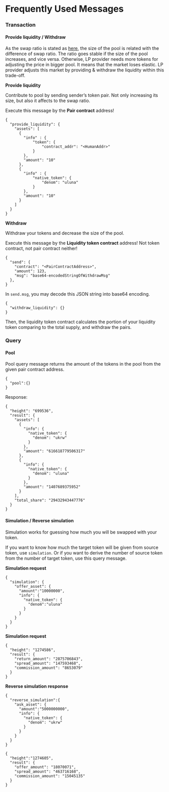 # Frequently Used Messages

### Transaction <a id="transaction"></a>

#### Provide liquidity / Withdraw <a id="provide-liquidity--withdraw"></a>

As the swap ratio is stated as [here](https://app.gitbook.com/@usama-zeeyou/s/loop/~/drafts/-MiV9TLqqmMLvhM7R-9J/mechanism), the size of the pool is related with the difference of swap ratio. The ratio goes stable if the size of the pool increases, and vice versa. Otherwise, LP provider needs more tokens for adjusting the price in bigger pool. It means that the market loses elastic. LP provider adjusts this market by providing & withdraw the liquidity within this trade-off.

 **Provide liquidity**

Contribute to pool by sending sender’s token pair. Not only increasing its size, but also it affects to the swap ratio.

Execute this message by the **Pair contract** address!

```text
{
  "provide_liquidity": {
    "assets": [
      {
        "info" : {
            "token": {
                "contract_addr": "<HumanAddr>"
            }
        },
        "amount": "10"
      },
      {
        "info" : {
            "native_token": {
                "denom": "uluna"
            }
        },
        "amount": "10"
      }
    ]
  }
}
```

**Withdraw**

Withdraw your tokens and decrease the size of the pool.

Execute this message by the **Liquidity token contract** address! Not token contract, not pair contract neither!

```text
{
  "send": {
    "contract": "<PairContractAddress>",
    "amount": 123,
    "msg": "base64-encodedStringOfWithdrawMsg"
  },
}
```

In `send.msg`, you may decode this JSON string into base64 encoding.

```text
{
  "withdraw_liquidity": {}
}
```

Then, the liquidity token contract calculates the portion of your liquidity token comparing to the total supply, and withdraw the pairs.

### Query <a id="query"></a>

#### Pool <a id="pool"></a>

Pool query message returns the amount of the tokens in the pool from the given pair contract address.

```text
{
  "pool":{}
}
```

Response:

```text
{
  "height": "699536",
  "result": {
    "assets": [
      {
        "info": {
          "native_token": {
            "denom": "ukrw"
          }
        },
        "amount": "616618779506317"
      },
      {
        "info": {
          "native_token": {
            "denom": "uluna"
          }
        },
        "amount": "1407689375952"
      }
    ],
    "total_share": "29432943447776"
  }
}
```

#### Simulation / Reverse simulation <a id="simulation--reverse-simulation"></a>

Simulation works for guessing how much you will be swapped with your token.

If you want to know how much the target token will be given from source token, use `simulation`. Or if you want to derive the number of source token from the number of target token, use this query message.

**Simulation request**

```text
{
  "simulation": {
    "offer_asset": {
      "amount":"10000000",
      "info": {
        "native_token": {
          "denom":"uluna"
        }
      }
    }
  }
}
```

**Simulation request**

```text
{
  "height": "1274586",
  "result": {
    "return_amount": "2875706843",
    "spread_amount": "147593468",
    "commission_amount": "8653079"
  }
}
```

**Reverse simulation response**

```text
{
  "reverse_simulation":{
    "ask_asset": {
      "amount":"5000000000",
      "info": {
        "native_token": {
          "denom": "ukrw"
        }
      }
    }
  }
}
```

```text
{
  "height":"1274605",
  "result": {
    "offer_amount": "18070071",
    "spread_amount": "463716168",
    "commission_amount": "15045135"
  }
}
```





